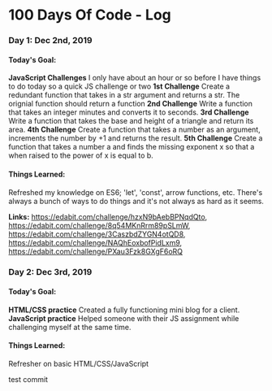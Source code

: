 # 100 Days Of Code - Log

### Day 1: Dec 2nd, 2019
#### Today's Goal: ####
**JavaScript Challenges** I only have about an hour or so before I have things to do today so a quick JS challenge or two
**1st Challenge** Create a redundant function that takes in a str argument and returns a str. The orignial function should return a function
**2nd Challenge** Write a function that takes an integer minutes and converts it to seconds.
**3rd Challenge** Write a function that takes the base and height of a triangle and return its area.
**4th Challenge** Create a function that takes a number as an argument, increments the number by +1 and returns the result.
**5th Challenge** Create a function that takes a number a and finds the missing exponent x so that a when raised to the power of x is equal to b.

#### Things Learned: ####
Refreshed my knowledge on ES6; 'let', 'const', arrow functions, etc.
There's always a bunch of ways to do things and it's not always as hard as it seems.


**Links:** https://edabit.com/challenge/hzxN9bAebBPNqdQto, 
		   https://edabit.com/challenge/8q54MKnRrm89pSLmW, 
		   https://edabit.com/challenge/3CaszbdZYGN4otQD8, 
		   https://edabit.com/challenge/NAQhEoxbofPidLxm9,
		   https://edabit.com/challenge/PXau3Fzk8GXgF6oRQ


### Day 2: Dec 3rd, 2019
#### Today's Goal: ####
**HTML/CSS practice** Created a fully functioning mini blog for a client. 
**JavaScript practice** Helped someone with their JS assignment while challenging myself at the same time.

#### Things Learned: ####
Refresher on basic HTML/CSS/JavaScript

test commit